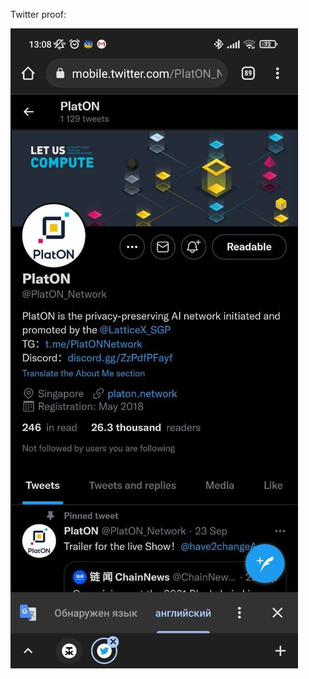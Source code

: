 Twitter proof:

![twitter](https://github.com/SimonBellV/PlatON/blob/7c10fa39ea7ab2a05a132c0b1c1e66e6ddf12669/photo_2021-09-27_13-08-29.jpg)
